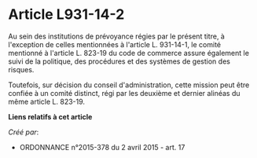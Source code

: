 # Article L931-14-2

Au sein des institutions de prévoyance régies par le présent titre, à l'exception de celles mentionnées à l'article L.
931-14-1, le comité mentionné à l'article L. 823-19 du code de commerce assure également le suivi de la politique, des
procédures et des systèmes de gestion des risques. 

Toutefois, sur décision du conseil d'administration, cette mission peut être confiée à un comité distinct, régi par les
deuxième et dernier alinéas du même article L. 823-19.

**Liens relatifs à cet article**

_Créé par_:

  - ORDONNANCE n°2015-378 du 2 avril 2015 - art. 17
